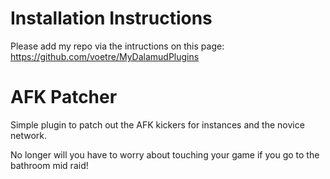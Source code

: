 # Installation Instructions

Please add my repo via the intructions on this page: https://github.com/voetre/MyDalamudPlugins

# AFK Patcher

Simple plugin to patch out the AFK kickers for instances and the novice network.

No longer will you have to worry about touching your game if you go to the bathroom mid raid!


